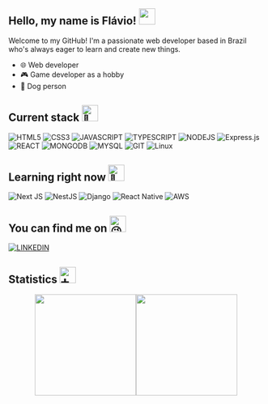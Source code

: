<h2>Hello, my name is Flávio! <img src="https://user-images.githubusercontent.com/117425361/235404671-f69a8c85-dee8-4a45-91be-f892c8e93031.gif" width="32px"></h2>

Welcome to my GitHub! I'm a passionate web developer based in Brazil who's always eager to learn and create new things.

- 🌐 Web developer
- 🎮 Game developer as a hobby
- 🐶 Dog person

<h2>Current stack <img src="https://fonts.gstatic.com/s/e/notoemoji/latest/1f680/512.gif" alt="🚀" width="32" height="32"></h2>

![HTML5](https://img.shields.io/badge/HTML5-E34F26?style=for-the-badge&logo=html5&logoColor=white)
![CSS3](https://img.shields.io/badge/CSS3-1572B6?style=for-the-badge&logo=css3&logoColor=white)
![JAVASCRIPT](https://img.shields.io/badge/JavaScript-323330?style=for-the-badge&logo=javascript&logoColor=F7DF1E)
![TYPESCRIPT](https://img.shields.io/badge/TypeScript-007ACC?style=for-the-badge&logo=typescript&logoColor=white)
![NODEJS](https://img.shields.io/badge/Node.js-43853D?style=for-the-badge&logo=node.js&logoColor=white)
![Express.js](https://img.shields.io/badge/express.js-%23404d59.svg?style=for-the-badge&logo=express&logoColor=%2361DAFB)
![REACT](https://img.shields.io/badge/React-20232A?style=for-the-badge&logo=react&logoColor=61DAFB)
![MONGODB](https://img.shields.io/badge/MongoDB-4EA94B?style=for-the-badge&logo=mongodb&logoColor=white)
![MYSQL](https://img.shields.io/badge/MySQL-005C84?style=for-the-badge&logo=mysql&logoColor=white)
![GIT](https://img.shields.io/badge/GIT-E44C30?style=for-the-badge&logo=git&logoColor=white)
![Linux](https://img.shields.io/badge/Linux-FCC624?style=for-the-badge&logo=linux&logoColor=black)

<h2>Learning right now <img src="https://fonts.gstatic.com/s/e/notoemoji/latest/1f331/512.gif" alt="🌱" width="32" height="32"></h2>

![Next JS](https://img.shields.io/badge/Next-black?style=for-the-badge&logo=next.js&logoColor=white)
![NestJS](https://img.shields.io/badge/nestjs-%23E0234E.svg?style=for-the-badge&logo=nestjs&logoColor=white)
![Django](https://img.shields.io/badge/django-%23092E20.svg?style=for-the-badge&logo=django&logoColor=white)
![React Native](https://img.shields.io/badge/react_native-%2320232a.svg?style=for-the-badge&logo=react&logoColor=%2361DAFB)
![AWS](https://img.shields.io/badge/AWS-%23FF9900.svg?style=for-the-badge&logo=amazon-aws&logoColor=white)

<h2>You can find me on <img src="https://fonts.gstatic.com/s/e/notoemoji/latest/1f609/512.gif" alt="😉" width="32" height="32"></h2>

 [![LINKEDIN](https://img.shields.io/badge/LinkedIn-0077B5?style=for-the-badge&logo=linkedin&logoColor=white)](https://www.linkedin.com/in/flavio-junior-dev)

<h2>Statistics <img src="https://fonts.gstatic.com/s/e/notoemoji/latest/2795/512.gif" alt="➕" width="32" height="32"></h2>

<div align="center" style="display: flex; justify-content: center">
  <img height="200em" src="https://github-readme-stats.vercel.app/api?username=flaviojrdev&show_icons=true&theme=tokyonight&include_all_commits=true&count_private=true"/>
  <img height="200em" src="https://github-readme-stats.vercel.app/api/top-langs/?username=flaviojrdev&layout=compact&langs_count=7&theme=tokyonight"/>
</div>
